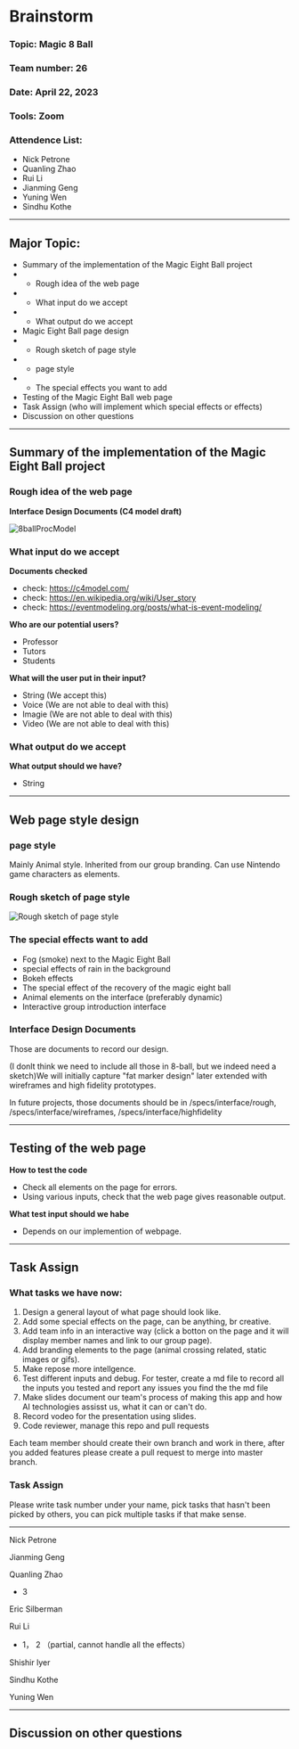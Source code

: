 <!--Please save this doc as /admin/meetings/mmddyy-brainstorm.md-->

<!--distilled documents and diagrams you produced of the ideas you want to capture from your meetings should be in /specs/brainstorm/-->

<!--Overarching Decisions should be in /specs/adrs-->

<!--Interface Design Documents should be in /specs/interface/rough, /specs/interface/wireframes, /specs/interface/highfidelity-->

<!--Project Roadmap should be in /specs/roadmap.md-->

# Brainstorm

### Topic: Magic 8 Ball

### Team number: 26

### Date: April 22, 2023

### Tools: Zoom

### Attendence List:

- Nick Petrone
- Quanling Zhao
- Rui Li
- Jianming Geng
- Yuning Wen
- Sindhu Kothe

***

## Major Topic:

- Summary of the implementation of the Magic Eight Ball project
- - Rough idea of the web page
- - What input do we accept
- - What output do we accept
- Magic Eight Ball page design
- - Rough sketch of page style
- - page style
- - The special effects you want to add
- Testing of the Magic Eight Ball web page
- Task Assign (who will implement which special effects or effects)
- Discussion on other questions

***

## Summary of the implementation of the Magic Eight Ball project

### Rough idea of the web page

**Interface Design Documents (C4 model draft)**

![8ballProcModel](https://cse110-sp23-group26.github.io/magicEightBall/img/8ballProcModel.png)

### What input do we accept

**Documents checked**
- check: https://c4model.com/
- check: https://en.wikipedia.org/wiki/User_story
- check: https://eventmodeling.org/posts/what-is-event-modeling/

**Who are our potential users?**

- Professor
- Tutors
- Students

**What will the user put in their input?**

- String (We accept this)
- Voice (We are not able to deal with this)
- Imagie (We are not able to deal with this)
- Video (We are not able to deal with this)

### What output do we accept

**What output should we have?**

- String

***

## Web page style design

### page style

Mainly Animal style. Inherited from our group branding. Can use Nintendo game characters as elements.

### Rough sketch of page style

![Rough sketch of page style](https://cse110-sp23-group26.github.io/magicEightBall/img/8ballWebPageSketch.png)

### The special effects want to add

- Fog (smoke) next to the Magic Eight Ball
- special effects of rain in the background
- Bokeh effects
- The special effect of the recovery of the magic eight ball
- Animal elements on the interface (preferably dynamic)
- Interactive group introduction interface

### Interface Design Documents

Those are documents to record our design. 

(I donlt think we need to include all those in 8-ball, but we indeed need a sketch)We will initially capture "fat marker design" later extended with wireframes and high fidelity prototypes.

In future projects, those documents should be in /specs/interface/rough, /specs/interface/wireframes, /specs/interface/highfidelity

***

## Testing of the web page

**How to test the code**

- Check all elements on the page for errors.
- Using various inputs, check that the web page gives reasonable output.

**What test input should we habe**

- Depends on our implemention of webpage.

***

## Task Assign

### What tasks we have now:

1. Design a general layout of what page should look like.
2. Add some special effects on the page, can be anything, br creative.
3. Add team info in an interactive way (click a botton on the page and it will display member names and link to our group page).
4. Add branding elements to the page (animal crossing related, static images or gifs).
5. Make repose more intellgence.
6. Test different inputs and debug. For tester, create a md file to record all the inputs you tested and report any issues you find the the md file
7. Make slides document our team's process of making this app and how AI technologies assisst us, what it can or can't do.
8. Record vodeo for the presentation using slides.
9. Code reviewer, manage this repo and pull requests


Each team member should create their own branch and work in there, after you added features please create a pull request to merge into master branch.


### Task Assign
Please write task number under your name, pick tasks that hasn't been picked by others, you can pick multiple tasks if that make sense.



------

Nick Petrone


Jianming Geng


Quanling Zhao
- 3

Eric Silberman


Rui Li

- 1， 2 （partial, cannot handle all the effects）

Shishir lyer


Sindhu Kothe


Yuning Wen



***

## Discussion on other questions













